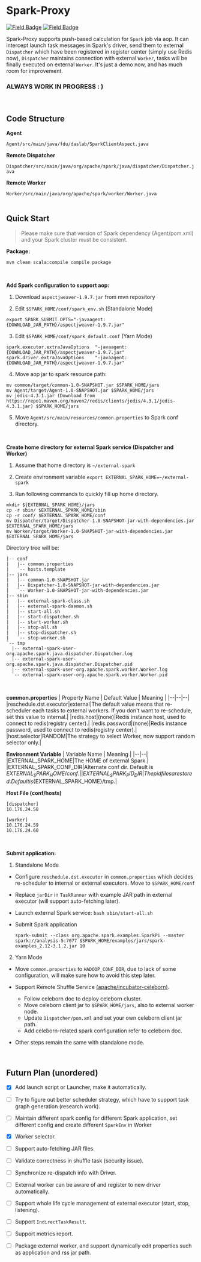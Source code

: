 # Spark-Proxy
[![Field Badge](https://img.shields.io/badge/Distributed%20Computing-pink.svg)](mailto:wangweirao16@gmail.com)
[![Field Badge](https://img.shields.io/badge/Volunteer%20Computing-purple.svg)](mailto:wangweirao16@gmail.com)

Spark-Proxy supports push-based calculation for `Spark` job via aop. It can intercept launch task messages in Spark's driver, send them to external `Dispatcher` which have been registered in register center (simply use Redis now), `Dispatcher` maintains connection with external `Worker`, tasks will be finally executed on external `Worker`. It's just a demo now, and has much room for improvement.
### ALWAYS WORK IN PROGRESS : )
<br>

## Code Structure

**Agent**

`Agent/src/main/java/fdu/daslab/SparkClientAspect.java`

**Remote Dispatcher**

`Dispatcher/src/main/java/org/apache/spark/java/dispatcher/Dispatcher.java`

**Remote Worker**

`Worker/src/main/java/org/apache/spark/worker/Worker.java`
<br><br>

## Quick Start

> Please make sure that version of Spark dependency (Agent/pom.xml) and your Spark cluster must be consistent.

**Package:**

```shell
mvn clean scala:compile compile package
```
<br>

**Add Spark configuration to support aop:**

1. Download `aspectjweaver-1.9.7.jar` from mvn repository

2. Edit `$SPARK_HOME/conf/spark_env.sh` (Standalone Mode)

  ```shell
  export SPARK_SUBMIT_OPTS="-javaagent:{DOWNLOAD_JAR_PATH}/aspectjweaver-1.9.7.jar"
  ```

3. Edit `$SPARK_HOME/conf/spark_default.conf` (Yarn Mode)

  ```shell
  spark.executor.extraJavaOptions  "-javaagent:{DOWNLOAD_JAR_PATH}/aspectjweaver-1.9.7.jar"
  spark.driver.extraJavaOptions    "-javaagent:{DOWNLOAD_JAR_PATH}/aspectjweaver-1.9.7.jar"
  ```

4. Move aop jar to spark resource path:

  ```shell
  mv common/target/common-1.0-SNAPSHOT.jar $SPARK_HOME/jars
  mv Agent/target/Agent-1.0-SNAPSHOT.jar $SPARK_HOME/jars
  mv jedis-4.3.1.jar (Download from https://repo1.maven.org/maven2/redis/clients/jedis/4.3.1/jedis-4.3.1.jar) $SPARK_HOME/jars
  ```

5. Move `Agent/src/main/resources/common.properties` to Spark conf directory.

<br>

**Create home directory for external Spark service (Dispatcher and Worker)**

1. Assume that home directory is `~/external-spark`

2. Create environment variable `export EXTERNAL_SPARK_HOME=~/external-spark`

3. Run following commands to quickly fill up home directory.

  ```shell
  mkdir ${EXTERNAL_SPARK_HOME}/jars
  cp -r sbin/ $EXTERNAL_SPARK_HOME/sbin
  cp -r conf/ $EXTERNAL_SPARK_HOME/conf
  mv Dispatcher/target/Dispatcher-1.0-SNAPSHOT-jar-with-dependencies.jar $EXTERNAL_SPARK_HOME/jars
  mv Worker/target/Worker-1.0-SNAPSHOT-jar-with-dependencies.jar $EXTERNAL_SPARK_HOME/jars
  ```
Directory tree will be:

  ```text
  |-- conf
|   |-- common.properties
|   `-- hosts.template
|-- jars
|   |-- common-1.0-SNAPSHOT.jar
|   |-- Dispatcher-1.0-SNAPSHOT-jar-with-dependencies.jar
|   `-- Worker-1.0-SNAPSHOT-jar-with-dependencies.jar
|-- sbin
|   |-- external-spark-class.sh
|   |-- external-spark-daemon.sh
|   |-- start-all.sh
|   |-- start-dispatcher.sh
|   |-- start-worker.sh
|   |-- stop-all.sh
|   |-- stop-dispatcher.sh
|   `-- stop-worker.sh
`-- tmp
    |-- external-spark-user-org.apache.spark.java.dispatcher.Dispatcher.log
    |-- external-spark-user-org.apache.spark.java.dispatcher.Dispatcher.pid
    |-- external-spark-user-org.apache.spark.worker.Worker.log
    `-- external-spark-user-org.apache.spark.worker.Worker.pid
  ```

<br>

**common.properties**
| Property Name | Default Value | Meaning |
|--|--|--|
|reschedule.dst.executor|external|The default value means that re-scheduler each tasks to external workers. If you don't want to re-schedule, set this value to internal.|
|redis.host|(none)|Redis instance host, used to connect to redis(registry center).|
|redis.password|(none)|Redis instance password, used to connect to redis(registry center).|
|host.selector|RANDOM|The strategy to select Worker, now support random selector only.|
<br>

**Environment Variable**
| Variable Name | Meaning |
|--|--|
|EXTERNAL_SPARK_HOME|The HOME of external Spark.|
|EXTERNAL_SPARK_CONF_DIR|Alternate conf dir. Default is ${EXTERNAL_SPARK_HOME}/conf.|
|EXTERNAL_SPARK_PID_DIR|The pid files are stored. Default is${EXTERNAL_SPARK_HOME}/tmp.|
<br>

**Host File (conf/hosts)**
```text
[dispatcher]
10.176.24.58

[worker]
10.176.24.59
10.176.24.60
```
<br>

**Submit application:**

1. Standalone Mode

- Configure `reschedule.dst.executor` in `common.properties` which decides re-scheduler to internal or external executors. Move to `$SPARK_HOME/conf`

- Replace `jarDir` in `TaskRunner` with example JAR path in external executor (will support auto-fetching later).

- Launch external Spark service: `bash sbin/start-all.sh`

- Submit Spark application

  ```shell
  spark-submit --class org.apache.spark.examples.SparkPi --master spark://analysis-5:7077 $SPARK_HOME/examples/jars/spark-examples_2.12-3.1.2.jar 10
  ```

2. Yarn Mode

- Move `common.properties` to `HADOOP_CONF_DIR`, due to lack of some configuration, will make sure how to avoid this step later.

- Support Remote Shuffle Service [(apache/incubator-celeborn)](https://github.com/apache/incubator-celeborn).
    - Follow celeborn doc to deploy celeborn cluster.
    - Move celeborn client jar to `$SPARK_HOME/jars`, also to external worker node.
    - Update `Dispatcher/pom.xml` and set your own celeborn client jar path.
    - Add celeborn-related spark configuration refer to celeborn doc.

- Other steps remain the same with standalone mode.

<br>

## Futurn Plan (unordered)

- [x] Add launch script or Launcher, make it automatically.

- [ ] Try to figure out better scheduler strategy, which have to support task graph generation (research work).

- [ ] Maintain different spark config for different Spark application, set different config and create different `SparkEnv` in Worker

- [x] Worker selector.

- [ ] Support auto-fetching JAR files. 

- [ ] Validate correctness in shuffle task (security issue).

- [ ] Synchronize re-dispatch info with Driver.

- [ ] External worker can be aware of and register to new driver automatically.

- [ ] Support whole life cycle management of external executor (start, stop, listening).

- [ ] Support `IndirectTaskResult`.

- [ ] Support metrics report.

- [ ] Package external worker, and support dynamically edit properties such as application and rss jar path. 

    
